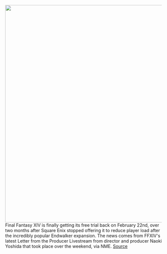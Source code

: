 <img src='https://cdn.vox-cdn.com/thumbor/soSbLZIGR1xgsUeEtBjToYYGfFM=/0x0:1920x1080/1200x800/filters:focal(832x188:1138x494)/cdn.vox-cdn.com/uploads/chorus_image/image/70533761/FFXIV_PUB_DIGITAL_FANFESTIVAL_2021_32.0.png' width='700px' /><br/>
Final Fantasy XIV is finally getting its free trial back on February 22nd, over two months after Square Enix stopped offering it to reduce player load after the incredibly popular Endwalker expansion. The news comes from FFXIV's latest Letter from the Producer Livestream from director and producer Naoki Yoshida that took place over the weekend, via NME.
<a href='https://www.theverge.com/2022/2/21/22944364/final-fantasy-xiv-free-trials-february-22nd-resume-back-ff-14'> Source <a/>